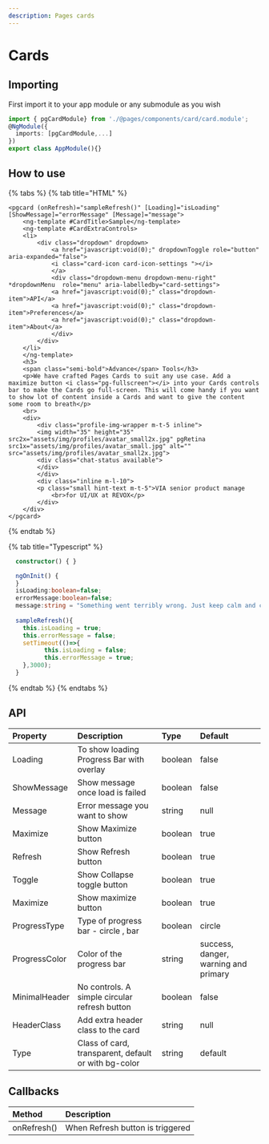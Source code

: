 ```yaml
---
description: Pages cards
---
```


# Cards

## Importing

First import it to your app module or any submodule as you wish

```typescript
import { pgCardModule} from './@pages/components/card/card.module';
@NgModule({
  imports: [pgCardModule,...]
})
export class AppModule(){}
```

## How to use 

{% tabs %}
{% tab title="HTML" %}
```markup
<pgcard (onRefresh)="sampleRefresh()" [Loading]="isLoading" [ShowMessage]="errorMessage" [Message]="message">
    <ng-template #CardTitle>Sample</ng-template>
    <ng-template #CardExtraControls>                
    <li>
        <div class="dropdown" dropdown>
            <a href="javascript:void(0);" dropdownToggle role="button" aria-expanded="false">
            <i class="card-icon card-icon-settings "></i>
            </a>
            <div class="dropdown-menu dropdown-menu-right" *dropdownMenu  role="menu" aria-labelledby="card-settings">
            <a href="javascript:void(0);" class="dropdown-item">API</a>
            <a href="javascript:void(0);" class="dropdown-item">Preferences</a>
            <a href="javascript:void(0);" class="dropdown-item">About</a>
            </div>
        </div>
    </li>
    </ng-template>
    <h3>
    <span class="semi-bold">Advance</span> Tools</h3>
    <p>We have crafted Pages Cards to suit any use case. Add a maximize button <i class="pg-fullscreen"></i> into your Cards controls bar to make the Cards go full-screen. This will come handy if you want to show lot of content inside a Cards and want to give the content some room to breath</p>
    <br>
    <div>
        <div class="profile-img-wrapper m-t-5 inline">
        <img width="35" height="35" src2x="assets/img/profiles/avatar_small2x.jpg" pgRetina src1x="assets/img/profiles/avatar_small.jpg" alt="" src="assets/img/profiles/avatar_small2x.jpg">
        <div class="chat-status available">
        </div>
        </div>
        <div class="inline m-l-10">
        <p class="small hint-text m-t-5">VIA senior product manage
            <br>for UI/UX at REVOX</p>
        </div>
    </div>             
</pgcard>
```
{% endtab %}

{% tab title="Typescript" %}
```typescript
  constructor() { }

  ngOnInit() {
  }
  isLoading:boolean=false;
  errorMessage:boolean=false;
  message:string = "Something went terribly wrong. Just keep calm and carry on!";
  
  sampleRefresh(){
    this.isLoading = true;
    this.errorMessage = false;
    setTimeout(()=>{
          this.isLoading = false;
          this.errorMessage = true;
    },3000);
  }
```
{% endtab %}
{% endtabs %}

## API

| Property | Description | Type | Default |
| :--- | :--- | :--- | :--- |
| Loading | To show loading Progress Bar with overlay | boolean | false |
| ShowMessage | Show message once load is failed | boolean | false |
| Message | Error message you want to show | string | null |
| Maximize | Show Maximize button | boolean | true |
| Refresh | Show Refresh button | boolean | true |
| Toggle | Show Collapse toggle button | boolean | true |
| Maximize | Show maximize button | boolean | true |
| ProgressType | Type of progress bar - circle , bar | boolean | circle |
| ProgressColor | Color of the progress bar | string | success, danger, warning and primary |
| MinimalHeader | No controls. A simple circular refresh button | boolean | false |
| HeaderClass | Add extra header class to the card | string | null |
| Type | Class of card, transparent, default or with bg-color | string | default |

## Callbacks

| Method | Description |
| :--- | :--- |
| onRefresh\(\) | When Refresh button is triggered |

